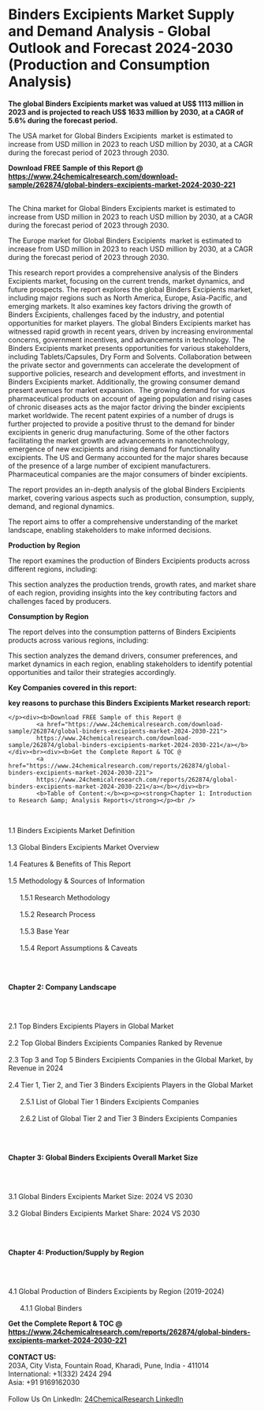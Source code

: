 <h1>Binders Excipients Market Supply and Demand Analysis - Global Outlook and Forecast 2024-2030 (Production and Consumption Analysis)</h1><p><strong>The global Binders Excipients market was valued at US$ 1113 million in 2023 and is projected to reach US$ 1633 million by 2030, at a CAGR of 5.6% during the forecast period.</strong></p><p>
</p><p>The USA market for Global Binders Excipients  market is estimated to increase from USD million in 2023 to reach USD million by 2030, at a CAGR during the forecast period of 2023 through 2030.</p><div><b>Download FREE Sample of this Report @ 
            <a href="https://www.24chemicalresearch.com/download-sample/262874/global-binders-excipients-market-2024-2030-221">
            https://www.24chemicalresearch.com/download-sample/262874/global-binders-excipients-market-2024-2030-221</a></b></div><br><p>
</p><p>The China market for Global Binders Excipients market is estimated to increase from USD million in 2023 to reach USD million by 2030, at a CAGR during the forecast period of 2023 through 2030.</p><p>
</p><p>The Europe market for Global Binders Excipients  market is estimated to increase from USD million in 2023 to reach USD million by 2030, at a CAGR during the forecast period of 2023 through 2030.</p><p>
</p><p>This research report provides a comprehensive analysis of the Binders Excipients market, focusing on the current trends, market dynamics, and future prospects. The report explores the global Binders Excipients market, including major regions such as North America, Europe, Asia-Pacific, and emerging markets. It also examines key factors driving the growth of Binders Excipients, challenges faced by the industry, and potential opportunities for market players. The global Binders Excipients market has witnessed rapid growth in recent years, driven by increasing environmental concerns, government incentives, and advancements in technology. The Binders Excipients market presents opportunities for various stakeholders, including Tablets/Capsules, Dry Form and Solvents. Collaboration between the private sector and governments can accelerate the development of supportive policies, research and development efforts, and investment in Binders Excipients market. Additionally, the growing consumer demand present avenues for market expansion.  The growing demand for various pharmaceutical products on account of ageing population and rising cases of chronic diseases acts as the major factor driving the binder excipients market worldwide. The recent patent expiries of a number of drugs is further projected to provide a positive thrust to the demand for binder excipients in generic drug manufacturing. Some of the other factors facilitating the market growth are advancements in nanotechnology, emergence of new excipients and rising demand for functionality excipients. The US and Germany accounted for the major shares because of the presence of a large number of excipient manufacturers. Pharmaceutical companies are the major consumers of binder excipients.</p><p>
</p><p>The report provides an in-depth analysis of the global Binders Excipients market, covering various aspects such as production, consumption, supply, demand, and regional dynamics.</p><p>
</p><p>The report aims to offer a comprehensive understanding of the market landscape, enabling stakeholders to make informed decisions.</p><p>
</p><p><strong>Production by Region</strong></p><p>
</p><p>The report examines the production of Binders Excipients products across different regions, including:</p><p>
</p><p>
</p><p>This section analyzes the production trends, growth rates, and market share of each region, providing insights into the key contributing factors and challenges faced by producers.</p><p>
</p><p><strong>Consumption by Region</strong></p><p>
</p><p>The report delves into the consumption patterns of Binders Excipients products across various regions, including:</p><p>
</p><p>
</p><p>This section analyzes the demand drivers, consumer preferences, and market dynamics in each region, enabling stakeholders to identify potential opportunities and tailor their strategies accordingly.</p><p>
<strong>Key Companies covered in this report:</strong></p><p>
</p><p>
</p><p><strong>key reasons to purchase this Binders Excipients Market research report:</strong></p><p>

	</p><div><b>Download FREE Sample of this Report @ 
            <a href="https://www.24chemicalresearch.com/download-sample/262874/global-binders-excipients-market-2024-2030-221">
            https://www.24chemicalresearch.com/download-sample/262874/global-binders-excipients-market-2024-2030-221</a></b></div><br><div><b>Get the Complete Report & TOC @ 
            <a href="https://www.24chemicalresearch.com/reports/262874/global-binders-excipients-market-2024-2030-221">
            https://www.24chemicalresearch.com/reports/262874/global-binders-excipients-market-2024-2030-221</a></b></div><br>
            <b>Table of Content:</b><p><p><strong>Chapter 1: Introduction to Research &amp; Analysis Reports</strong></p><br />
<br />
<p>1.1 Binders Excipients Market Definition<br /><br />
1.3 Global Binders Excipients Market Overview<br /><br />
1.4 Features &amp; Benefits of This Report<br /><br />
1.5 Methodology &amp; Sources of Information<br /><br />
&nbsp;&nbsp;&nbsp;&nbsp;&nbsp; 1.5.1 Research Methodology<br /><br />
&nbsp;&nbsp;&nbsp;&nbsp;&nbsp; 1.5.2 Research Process<br /><br />
&nbsp;&nbsp;&nbsp;&nbsp;&nbsp; 1.5.3 Base Year<br /><br />
&nbsp;&nbsp;&nbsp;&nbsp;&nbsp; 1.5.4 Report Assumptions &amp; Caveats</p><br />
<br />
<p><strong>Chapter 2: Company Landscape</strong></p><br />
<br />
<p>2.1 Top Binders Excipients Players in Global Market<br /><br />
2.2 Top Global Binders Excipients Companies Ranked by Revenue<br /><br />
2.3 Top 3 and Top 5 Binders Excipients Companies in the Global Market, by Revenue in 2024<br /><br />
2.4 Tier 1, Tier 2, and Tier 3 Binders Excipients Players in the Global Market<br /><br />
&nbsp;&nbsp;&nbsp;&nbsp;&nbsp; 2.5.1 List of Global Tier 1 Binders Excipients Companies<br /><br />
&nbsp;&nbsp;&nbsp;&nbsp;&nbsp; 2.6.2 List of Global Tier 2 and Tier 3 Binders Excipients Companies</p><br />
<br />
<p><strong>Chapter 3: Global Binders Excipients Overall Market Size</strong></p><br />
<br />
<p>3.1 Global Binders Excipients Market Size: 2024 VS 2030<br /><br />
3.2 Global Binders Excipients Market Share: 2024 VS 2030</p><br />
<br />
<p><strong>Chapter 4: Production/Supply by Region</strong></p><br />
<br />
<p>4.1 Global Production of Binders Excipients by Region (2019-2024)<br /><br />
&nbsp;&nbsp;&nbsp;&nbsp;&nbsp; 4.1.1 Global Binders </p><div><b>Get the Complete Report & TOC @ 
            <a href="https://www.24chemicalresearch.com/reports/262874/global-binders-excipients-market-2024-2030-221">
            https://www.24chemicalresearch.com/reports/262874/global-binders-excipients-market-2024-2030-221</a></b></div><br><b>CONTACT US:</b><br>
            203A, City Vista, Fountain Road, Kharadi, Pune, India - 411014<br>
            International: +1(332) 2424 294<br>
            Asia: +91 9169162030 <br><br>
            Follow Us On LinkedIn: <a href="https://www.linkedin.com/company/24chemicalresearch/">24ChemicalResearch LinkedIn</a>